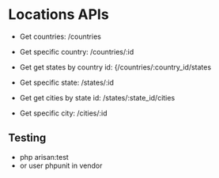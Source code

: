 # Locations APIs

- Get countries: /countries
- Get specific country: /countries/:id

- Get get states by country id: {/countries/:country_id/states
- Get specific state: /states/:id

- Get get cities by state id: /states/:state_id/cities
- Get specific city: /cities/:id

## Testing

- php arisan:test
- or user phpunit in vendor
